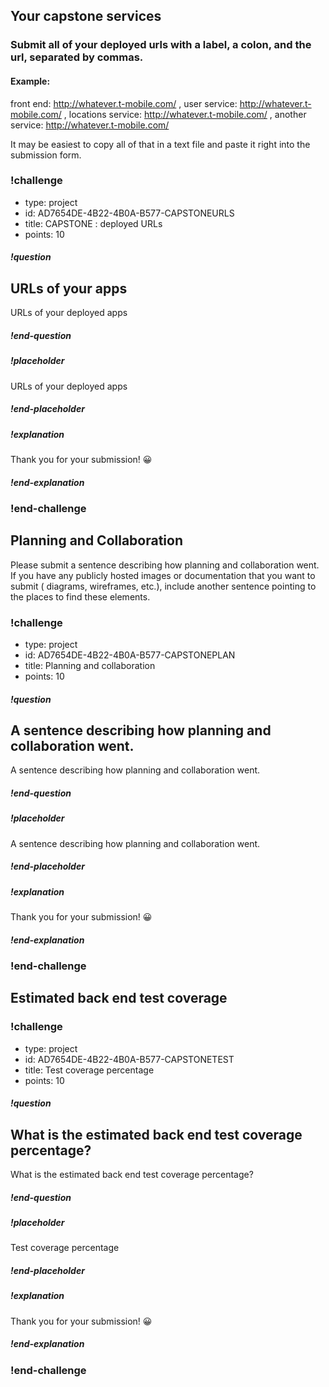 
 ## Your capstone services

### Submit all of your deployed urls with a label, a colon, and the url, separated by commas. 

#### Example: 

front end: http://whatever.t-mobile.com/ , user service: http://whatever.t-mobile.com/ , 
locations service: http://whatever.t-mobile.com/ , another service: http://whatever.t-mobile.com/ 


It may be easiest to copy all of that in a text file and paste it right into the submission form. 
 

### !challenge
* type: project
* id: AD7654DE-4B22-4B0A-B577-CAPSTONEURLS
* title: CAPSTONE : deployed URLs
* points: 10

##### !question
## URLs of your apps  
URLs of your deployed apps
##### !end-question

##### !placeholder
URLs of your deployed apps
##### !end-placeholder

##### !explanation
Thank you for your submission! 😀
##### !end-explanation
### !end-challenge



<!-- begin question -->

## Planning and Collaboration
Please submit a sentence describing how planning and collaboration went. If you have any publicly hosted images or documentation that you want to submit ( diagrams, wireframes, etc.), include another sentence pointing to the places to find these elements. 

### !challenge
* type: project
* id: AD7654DE-4B22-4B0A-B577-CAPSTONEPLAN
* title: Planning and collaboration
* points: 10

##### !question
## A sentence describing how planning and collaboration went.
A sentence describing how planning and collaboration went.
##### !end-question

##### !placeholder
 A sentence describing how planning and collaboration went.
##### !end-placeholder

##### !explanation
Thank you for your submission! 😀
##### !end-explanation
### !end-challenge
<!-- end question -->


<!-- begin question -->

## Estimated back end test coverage

### !challenge
* type: project
* id: AD7654DE-4B22-4B0A-B577-CAPSTONETEST
* title: Test coverage percentage
* points: 10

##### !question
## What is the estimated back end test coverage percentage?
What is the estimated back end test coverage percentage?
##### !end-question

##### !placeholder
Test coverage percentage
##### !end-placeholder

##### !explanation
Thank you for your submission! 😀
##### !end-explanation
### !end-challenge
<!-- end question -->






